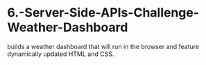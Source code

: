 # 6.-Server-Side-APIs-Challenge-Weather-Dashboard
builds a weather dashboard that will run in the browser and feature dynamically updated HTML and CSS.
